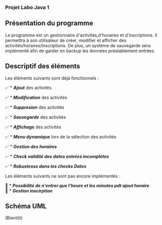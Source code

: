 ### Projet Labo Java 1

## Présentation du programme

Le programme est un gestionnaire d'activités,d'horaires et d'inscriptions. Il permettra à son utilisateur de créer, modifier et afficher des activités/horaires/inscriptions. De plus, un système de sauvegarde sera implémenté afin de garder en backup les données préalablement entrées.

## Descriptif des éléments 

Les éléments suivants sont déjà fonctionnels : <br>

✅ * ___Ajout___ des activités <br>

✅ * ___Modification___ des activités <br>

✅ * ___Suppresion___ des activités <br>

✅ * ___Sauvegarde___ des activités <br>

✅ * ___Affichage___ des activités <br>

✅ * ___Menu dynamique___ lors de la sélection des activités <br>

✅ * ___Gestion des horaires___  <br>

✅ * ___Check validité des dates entrées incomplètes___ <br>

✅ * ___Robustesse dans les checks Dates___ <br>


Les éléments suivants ne sont pas encore implémentés : <br>

🚫 * ___Possibilité de n'entrer que l'heure et les minutes pdt ajout horaire___ <br>
🚫 * ___Gestion inscirption___ <br>



## Schéma UML 
(Bientôt)